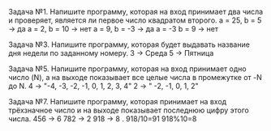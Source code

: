 Задача №1. Напишите программу, которая на вход принимает два числа и проверяет, является ли первое число квадратом второго.
a = 25, b = 5 -> да
a = 2, b = 10 -> нет
a = 9, b = -3 -> да
a = -3 b = 9 -> нет

Задача №3. Напишите программу, которая будет выдавать название дня недели по заданному номеру.
3 -> Среда
5 -> Пятница

Задача №5. Напишите программу, которая на вход принимает одно число (N), а на выходе показывает все целые числа в промежутке от -N до N.
4 -> "-4, -3, -2, -1, 0, 1, 2, 3, 4"
2 -> " -2, -1, 0, 1, 2"

Задача №7. Напишите программу, которая принимает на вход трёхзначное число и на выходе показывает последнюю цифру этого числа.
456 -> 6
782 -> 2
918 -> 8 . 918/10=91 918%10=8
